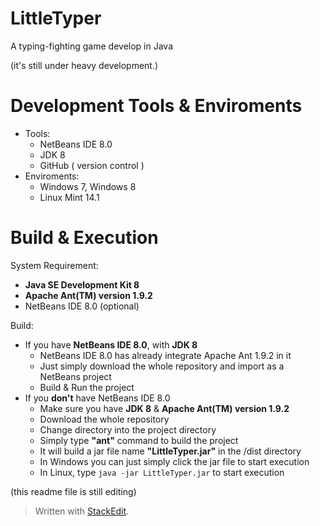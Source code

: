 LittleTyper
===========

A typing-fighting game develop in Java

(it's still under heavy development.)

Development Tools & Enviroments
====================
* Tools:
    * NetBeans IDE 8.0
    * JDK 8
    * GitHub  ( version control )
* Enviroments:
    * Windows 7, Windows 8
    * Linux Mint 14.1


Build & Execution
====================
System Requirement:

* **Java SE Development Kit 8**
* **Apache Ant(TM) version 1.9.2**
* NetBeans IDE 8.0 (optional)

Build:

* If you have **NetBeans IDE 8.0**, with **JDK 8** 
    * NetBeans IDE 8.0 has already integrate Apache Ant 1.9.2 in it
    * Just simply download the whole repository and import as a NetBeans project
    * Build & Run the project
* If you **don't** have NetBeans IDE 8.0
    * Make sure you have **JDK 8** & **Apache Ant(TM) version 1.9.2**
    * Download the whole repository
    * Change directory into the project directory
    * Simply type **"ant"** command to build the project
    * It will build a jar file name **"LittleTyper.jar"** in the /dist directory
    * In Windows you can just simply click the jar file to start execution
    * In Linux, type `java -jar LittleTyper.jar` to start execution


(this readme file is still editing)



> Written with [StackEdit](https://stackedit.io/).
